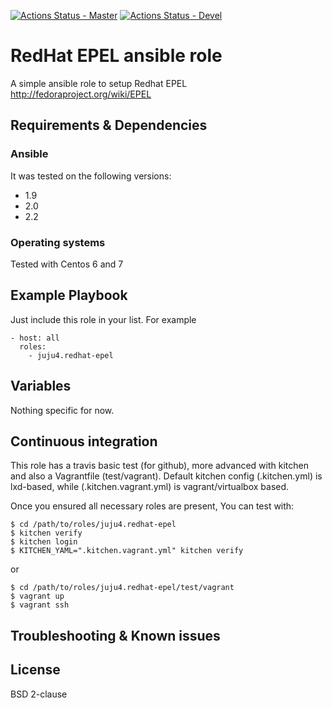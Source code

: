 [![Actions Status - Master](https://github.com/juju4/ansible-redhat-epel/workflows/AnsibleCI/badge.svg)](https://github.com/juju4/ansible-redhat-epel/actions?query=branch%3Amaster)
[![Actions Status - Devel](https://github.com/juju4/ansible-redhat-epel/workflows/AnsibleCI/badge.svg?branch=devel)](https://github.com/juju4/ansible-redhat-epel/actions?query=branch%3Adevel)

# RedHat EPEL ansible role

A simple ansible role to setup Redhat EPEL
http://fedoraproject.org/wiki/EPEL

## Requirements & Dependencies

### Ansible
It was tested on the following versions:
 * 1.9
 * 2.0
 * 2.2

### Operating systems

Tested with Centos 6 and 7

## Example Playbook

Just include this role in your list.
For example

```
- host: all
  roles:
    - juju4.redhat-epel
```

## Variables

Nothing specific for now.

## Continuous integration

This role has a travis basic test (for github), more advanced with kitchen and also a Vagrantfile (test/vagrant).
Default kitchen config (.kitchen.yml) is lxd-based, while (.kitchen.vagrant.yml) is vagrant/virtualbox based.

Once you ensured all necessary roles are present, You can test with:
```
$ cd /path/to/roles/juju4.redhat-epel
$ kitchen verify
$ kitchen login
$ KITCHEN_YAML=".kitchen.vagrant.yml" kitchen verify
```
or
```
$ cd /path/to/roles/juju4.redhat-epel/test/vagrant
$ vagrant up
$ vagrant ssh
```

## Troubleshooting & Known issues


## License

BSD 2-clause

